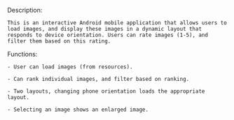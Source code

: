 Description:


    This is an interactive Android mobile application that allows users to load images, and display these images in a dynamic layout that responds to device orientation. Users can rate images (1-5), and filter them based on this rating. 
    
    
Functions:


    - User can load images (from resources).
    
    - Can rank individual images, and filter based on ranking.
    
    - Two layouts, changing phone orientation loads the appropriate layout.
    
    - Selecting an image shows an enlarged image.
